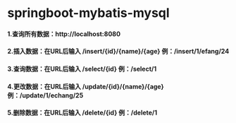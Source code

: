 # springboot-mybatis-mysql

#### 1.查询所有数据：http://localhost:8080
#### 2.插入数据：在URL后输入 /insert/{id}/{name}/{age} 例：/insert/1/efang/24
#### 3.查询数据：在URL后输入 /select/{id} 例：/select/1
#### 4.更改数据：在URL后输入 /update/{id}/{name}/{age} 例：/update/1/echang/25
#### 5.删除数据：在URL后输入 /delete/{id} 例：/delete/1